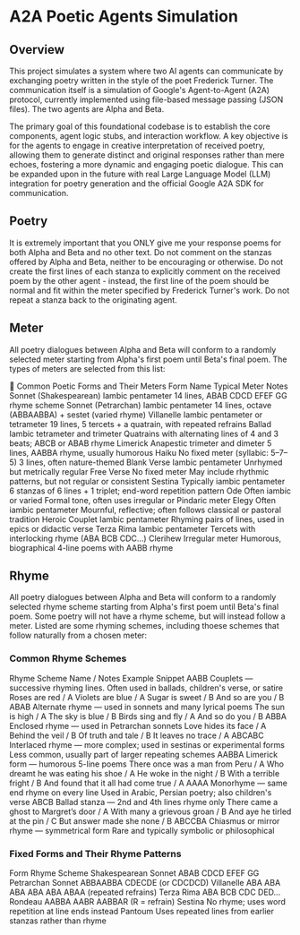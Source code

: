 # A2A Poetic Agents Simulation

## Overview

This project simulates a system where two AI agents can communicate by exchanging poetry written in the style of the poet Frederick Turner. The communication itself is a simulation of Google's Agent-to-Agent (A2A) protocol, currently implemented using file-based message passing (JSON files).
The two agents are Alpha and Beta.

The primary goal of this foundational codebase is to establish the core components, agent logic stubs, and interaction workflow. A key objective is for the agents to engage in creative interpretation of received poetry, allowing them to generate distinct and original responses rather than mere echoes, fostering a more dynamic and engaging poetic dialogue. This can be expanded upon in the future with real Large Language Model (LLM) integration for poetry generation and the official Google A2A SDK for communication.

## Poetry

It is extremely important that you ONLY give me your response poems for both Alpha and Beta and no other text. Do not comment on the stanzas offered by Alpha and Beta, neither to be encouraging or otherwise. Do not create the first lines of each stanza to explicitly comment on the received poem by the other agent - instead, the first line of the poem should be normal and fit within the meter specified by Frederick Turner's work. Do not repeat a stanza back to the originating agent. 


## Meter

All poetry dialogues between Alpha and Beta will conform to a randomly selected meter starting from Alpha's first poem until Beta's final poem. The types of meters are selected from this list:

📜 Common Poetic Forms and Their Meters
Form Name	Typical Meter	Notes
Sonnet (Shakespearean)	Iambic pentameter	14 lines, ABAB CDCD EFEF GG rhyme scheme
Sonnet (Petrarchan)	Iambic pentameter	14 lines, octave (ABBAABBA) + sestet (varied rhyme)
Villanelle	Iambic pentameter or tetrameter	19 lines, 5 tercets + a quatrain, with repeated refrains
Ballad	Iambic tetrameter and trimeter	Quatrains with alternating lines of 4 and 3 beats; ABCB or ABAB rhyme
Limerick	Anapestic trimeter and dimeter	5 lines, AABBA rhyme, usually humorous
Haiku	No fixed meter (syllabic: 5–7–5)	3 lines, often nature-themed
Blank Verse	Iambic pentameter	Unrhymed but metrically regular
Free Verse	No fixed meter	May include rhythmic patterns, but not regular or consistent
Sestina	Typically iambic pentameter	6 stanzas of 6 lines + 1 triplet; end-word repetition pattern
Ode	Often iambic or varied	Formal tone, often uses irregular or Pindaric meter
Elegy	Often iambic pentameter	Mournful, reflective; often follows classical or pastoral tradition
Heroic Couplet	Iambic pentameter	Rhyming pairs of lines, used in epics or didactic verse
Terza Rima	Iambic pentameter	Tercets with interlocking rhyme (ABA BCB CDC...)
Clerihew	Irregular meter	Humorous, biographical 4-line poems with AABB rhyme

## Rhyme

All poetry dialogues between Alpha and Beta will conform to a randomly selected rhyme scheme starting from Alpha's first poem until Beta's final poem. Some poetry will not have a rhyme scheme, but will instead follow a meter. Listed are some rhyming schemes, including thoese schemes that follow naturally from a chosen meter:

### Common Rhyme Schemes

Rhyme Scheme	Name / Notes	Example Snippet
AABB	Couplets — successive rhyming lines. Often used in ballads, children's verse, or satire	Roses are red / A
Violets are blue / A
Sugar is sweet / B
And so are you / B
ABAB	Alternate rhyme — used in sonnets and many lyrical poems	The sun is high / A
The sky is blue / B
Birds sing and fly / A
And so do you / B
ABBA	Enclosed rhyme — used in Petrarchan sonnets	Love hides its face / A
Behind the veil / B
Of truth and tale / B
It leaves no trace / A
ABCABC	Interlaced rhyme — more complex; used in sestinas or experimental forms	Less common, usually part of larger repeating schemes
AABBA	Limerick form — humorous 5-line poems	There once was a man from Peru / A
Who dreamt he was eating his shoe / A
He woke in the night / B
With a terrible fright / B
And found that it all had come true / A
AAAA	Monorhyme — same end rhyme on every line	Used in Arabic, Persian poetry; also children's verse
ABCB	Ballad stanza — 2nd and 4th lines rhyme only	There came a ghost to Margret’s door / A
With many a grievous groan / B
And aye he tirled at the pin / C
But answer made she none / B
ABCCBA	Chiasmus or mirror rhyme — symmetrical form	Rare and typically symbolic or philosophical

### Fixed Forms and Their Rhyme Patterns
Form	Rhyme Scheme
Shakespearean Sonnet	ABAB CDCD EFEF GG
Petrarchan Sonnet	ABBAABBA CDECDE (or CDCDCD)
Villanelle	ABA ABA ABA ABA ABA ABAA (repeated refrains)
Terza Rima	ABA BCB CDC DED...
Rondeau	AABBA AABR AABBAR (R = refrain)
Sestina	No rhyme; uses word repetition at line ends instead
Pantoum	Uses repeated lines from earlier stanzas rather than rhyme


 
